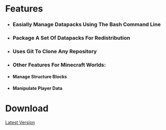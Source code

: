 # Features
 * ### Easially Manage Datapacks Using The Bash Command Line
 * ### Package A Set Of Datapacks For Redistribution
 * ### Uses Git To Clone Any Repository
 * ### Other Features For Minecraft Worlds:
  * #### Manage Structure Blocks
  * #### Manipulate Player Data

# Download
 [Latest Version]()
